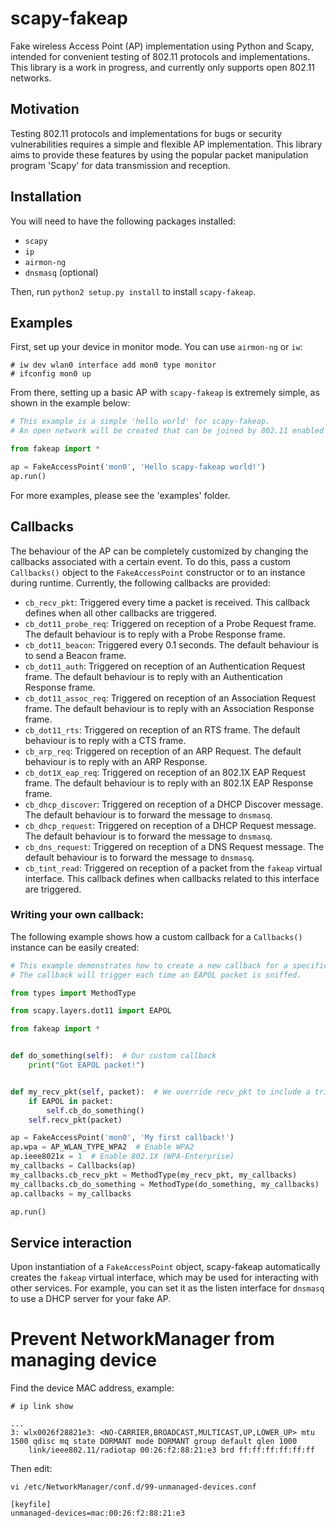 scapy-fakeap
============

Fake wireless Access Point (AP) implementation using Python and Scapy, intended for convenient testing of 802.11 protocols and implementations. This library is a work in progress, and currently only supports open 802.11 networks.


Motivation
----------

Testing 802.11 protocols and implementations for bugs or security vulnerabilities requires a simple and flexible AP implementation. This library aims to provide these features by using the popular packet manipulation program 'Scapy' for data transmission and reception. 


Installation
------------

You will need to have the following packages installed:
- ```scapy```
- ```ip```
- ```airmon-ng```
- ```dnsmasq``` (optional)

Then, run ```python2 setup.py install``` to install ```scapy-fakeap```.


Examples
--------

First, set up your device in monitor mode. You can use ```airmon-ng``` or ```iw```:

```
# iw dev wlan0 interface add mon0 type monitor
# ifconfig mon0 up
```

From there, setting up a basic AP with ```scapy-fakeap``` is extremely simple, as shown in the example below:

```python
# This example is a simple 'hello world' for scapy-fakeap.
# An open network will be created that can be joined by 802.11 enabled devices.

from fakeap import *

ap = FakeAccessPoint('mon0', 'Hello scapy-fakeap world!')
ap.run()
```

For more examples, please see the 'examples' folder.


Callbacks
---------

The behaviour of the AP can be completely customized by changing the callbacks associated with a certain event. To do this, pass a custom ```Callbacks()``` object to the ```FakeAccessPoint``` constructor or to an instance during runtime. Currently, the following callbacks are provided:

- ```cb_recv_pkt```: Triggered every time a packet is received. This callback defines when all other callbacks are triggered.
- ```cb_dot11_probe_req```: Triggered on reception of a Probe Request frame. The default behaviour is to reply with a Probe Response frame.
- ```cb_dot11_beacon```: Triggered every 0.1 seconds. The default behaviour is to send a Beacon frame.
- ```cb_dot11_auth```: Triggered on reception of an Authentication Request frame. The default behaviour is to reply with an Authentication Response frame.
- ```cb_dot11_assoc_req```: Triggered on reception of an Association Request frame. The default behaviour is to reply with an Association Response frame.
- ```cb_dot11_rts```: Triggered on reception of an RTS frame. The default behaviour is to reply with a CTS frame.
- ```cb_arp_req```: Triggered on reception of an ARP Request. The default behaviour is to reply with an ARP Response.
- ```cb_dot1X_eap_req```: Triggered on reception of an 802.1X EAP Request frame. The default behaviour is to reply with an 802.1X EAP Response frame.
- ```cb_dhcp_discover```: Triggered on reception of a DHCP Discover message. The default behaviour is to forward the message to ```dnsmasq```.
- ```cb_dhcp_request```: Triggered on reception of a DHCP Request message. The default behaviour is to forward the message to ```dnsmasq```.
- ```cb_dns_request```: Triggered on reception of a DNS Request message. The default behaviour is to forward the message to ```dnsmasq```.
- ```cb_tint_read```: Triggered on reception of a packet from the ```fakeap``` virtual interface. This callback defines when callbacks related to this interface are triggered.


### Writing your own callback:
The following example shows how a custom callback for a ```Callbacks()``` instance can be easily created:

```python
# This example demonstrates how to create a new callback for a specific Callbacks() instance.
# The callback will trigger each time an EAPOL packet is sniffed.

from types import MethodType

from scapy.layers.dot11 import EAPOL

from fakeap import *


def do_something(self):  # Our custom callback
    print("Got EAPOL packet!")


def my_recv_pkt(self, packet):  # We override recv_pkt to include a trigger for our callback
    if EAPOL in packet:
        self.cb_do_something()
    self.recv_pkt(packet)

ap = FakeAccessPoint('mon0', 'My first callback!')
ap.wpa = AP_WLAN_TYPE_WPA2  # Enable WPA2
ap.ieee8021x = 1  # Enable 802.1X (WPA-Enterprise)
my_callbacks = Callbacks(ap)
my_callbacks.cb_recv_pkt = MethodType(my_recv_pkt, my_callbacks)
my_callbacks.cb_do_something = MethodType(do_something, my_callbacks)
ap.callbacks = my_callbacks

ap.run()
```


Service interaction
-------------------

Upon instantiation of a ```FakeAccessPoint``` object, scapy-fakeap automatically creates the ```fakeap``` virtual interface, which may be used for interacting with other services. For example, you can set it as the listen interface for ```dnsmasq``` to use a DHCP server for your fake AP.


# Prevent NetworkManager from managing device
Find the device MAC address, example:
```
# ip link show

...
3: wlx0026f28821e3: <NO-CARRIER,BROADCAST,MULTICAST,UP,LOWER_UP> mtu 1500 qdisc mq state DORMANT mode DORMANT group default qlen 1000
    link/ieee802.11/radiotap 00:26:f2:88:21:e3 brd ff:ff:ff:ff:ff:ff
```

Then edit:

`vi /etc/NetworkManager/conf.d/99-unmanaged-devices.conf`


```
[keyfile]
unmanaged-devices=mac:00:26:f2:88:21:e3
```
